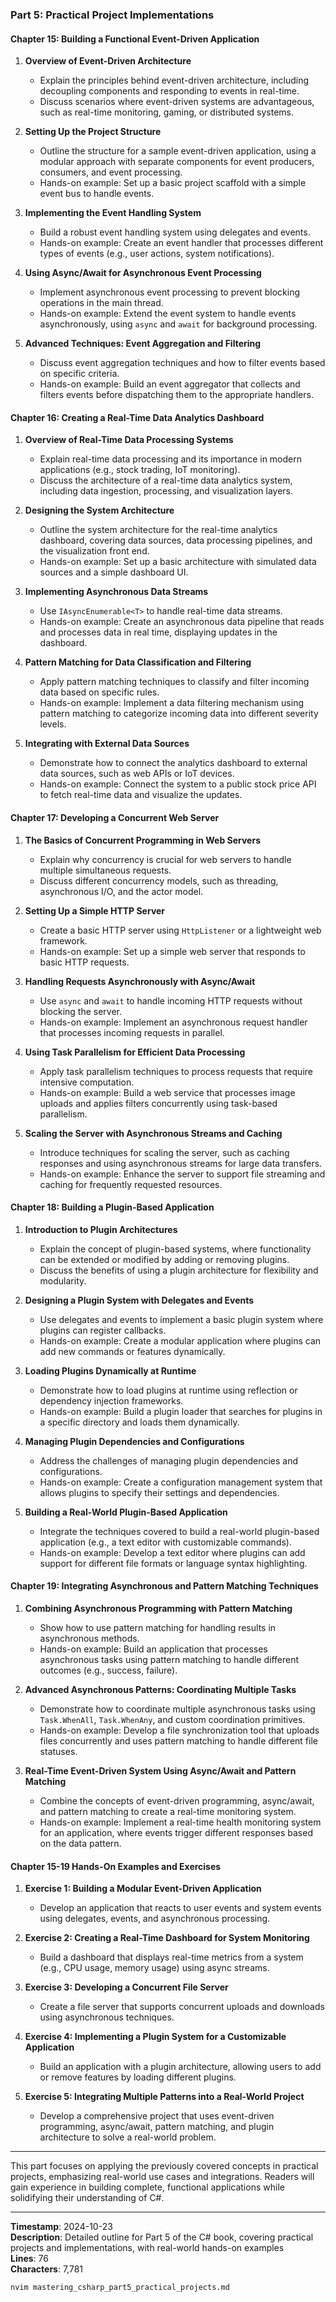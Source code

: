 ### Part 5: Practical Project Implementations

#### Chapter 15: Building a Functional Event-Driven Application

1. **Overview of Event-Driven Architecture**
   - Explain the principles behind event-driven architecture, including decoupling components and responding to events in real-time.
   - Discuss scenarios where event-driven systems are advantageous, such as real-time monitoring, gaming, or distributed systems.

2. **Setting Up the Project Structure**
   - Outline the structure for a sample event-driven application, using a modular approach with separate components for event producers, consumers, and event processing.
   - Hands-on example: Set up a basic project scaffold with a simple event bus to handle events.

3. **Implementing the Event Handling System**
   - Build a robust event handling system using delegates and events.
   - Hands-on example: Create an event handler that processes different types of events (e.g., user actions, system notifications).

4. **Using Async/Await for Asynchronous Event Processing**
   - Implement asynchronous event processing to prevent blocking operations in the main thread.
   - Hands-on example: Extend the event system to handle events asynchronously, using `async` and `await` for background processing.

5. **Advanced Techniques: Event Aggregation and Filtering**
   - Discuss event aggregation techniques and how to filter events based on specific criteria.
   - Hands-on example: Build an event aggregator that collects and filters events before dispatching them to the appropriate handlers.

#### Chapter 16: Creating a Real-Time Data Analytics Dashboard

1. **Overview of Real-Time Data Processing Systems**
   - Explain real-time data processing and its importance in modern applications (e.g., stock trading, IoT monitoring).
   - Discuss the architecture of a real-time data analytics system, including data ingestion, processing, and visualization layers.

2. **Designing the System Architecture**
   - Outline the system architecture for the real-time analytics dashboard, covering data sources, data processing pipelines, and the visualization front end.
   - Hands-on example: Set up a basic architecture with simulated data sources and a simple dashboard UI.

3. **Implementing Asynchronous Data Streams**
   - Use `IAsyncEnumerable<T>` to handle real-time data streams.
   - Hands-on example: Create an asynchronous data pipeline that reads and processes data in real time, displaying updates in the dashboard.

4. **Pattern Matching for Data Classification and Filtering**
   - Apply pattern matching techniques to classify and filter incoming data based on specific rules.
   - Hands-on example: Implement a data filtering mechanism using pattern matching to categorize incoming data into different severity levels.

5. **Integrating with External Data Sources**
   - Demonstrate how to connect the analytics dashboard to external data sources, such as web APIs or IoT devices.
   - Hands-on example: Connect the system to a public stock price API to fetch real-time data and visualize the updates.

#### Chapter 17: Developing a Concurrent Web Server

1. **The Basics of Concurrent Programming in Web Servers**
   - Explain why concurrency is crucial for web servers to handle multiple simultaneous requests.
   - Discuss different concurrency models, such as threading, asynchronous I/O, and the actor model.

2. **Setting Up a Simple HTTP Server**
   - Create a basic HTTP server using `HttpListener` or a lightweight web framework.
   - Hands-on example: Set up a simple web server that responds to basic HTTP requests.

3. **Handling Requests Asynchronously with Async/Await**
   - Use `async` and `await` to handle incoming HTTP requests without blocking the server.
   - Hands-on example: Implement an asynchronous request handler that processes incoming requests in parallel.

4. **Using Task Parallelism for Efficient Data Processing**
   - Apply task parallelism techniques to process requests that require intensive computation.
   - Hands-on example: Build a web service that processes image uploads and applies filters concurrently using task-based parallelism.

5. **Scaling the Server with Asynchronous Streams and Caching**
   - Introduce techniques for scaling the server, such as caching responses and using asynchronous streams for large data transfers.
   - Hands-on example: Enhance the server to support file streaming and caching for frequently requested resources.

#### Chapter 18: Building a Plugin-Based Application

1. **Introduction to Plugin Architectures**
   - Explain the concept of plugin-based systems, where functionality can be extended or modified by adding or removing plugins.
   - Discuss the benefits of using a plugin architecture for flexibility and modularity.

2. **Designing a Plugin System with Delegates and Events**
   - Use delegates and events to implement a basic plugin system where plugins can register callbacks.
   - Hands-on example: Create a modular application where plugins can add new commands or features dynamically.

3. **Loading Plugins Dynamically at Runtime**
   - Demonstrate how to load plugins at runtime using reflection or dependency injection frameworks.
   - Hands-on example: Build a plugin loader that searches for plugins in a specific directory and loads them dynamically.

4. **Managing Plugin Dependencies and Configurations**
   - Address the challenges of managing plugin dependencies and configurations.
   - Hands-on example: Create a configuration management system that allows plugins to specify their settings and dependencies.

5. **Building a Real-World Plugin-Based Application**
   - Integrate the techniques covered to build a real-world plugin-based application (e.g., a text editor with customizable commands).
   - Hands-on example: Develop a text editor where plugins can add support for different file formats or language syntax highlighting.

#### Chapter 19: Integrating Asynchronous and Pattern Matching Techniques

1. **Combining Asynchronous Programming with Pattern Matching**
   - Show how to use pattern matching for handling results in asynchronous methods.
   - Hands-on example: Build an application that processes asynchronous tasks using pattern matching to handle different outcomes (e.g., success, failure).

2. **Advanced Asynchronous Patterns: Coordinating Multiple Tasks**
   - Demonstrate how to coordinate multiple asynchronous tasks using `Task.WhenAll`, `Task.WhenAny`, and custom coordination primitives.
   - Hands-on example: Develop a file synchronization tool that uploads files concurrently and uses pattern matching to handle different file statuses.

3. **Real-Time Event-Driven System Using Async/Await and Pattern Matching**
   - Combine the concepts of event-driven programming, async/await, and pattern matching to create a real-time monitoring system.
   - Hands-on example: Implement a real-time health monitoring system for an application, where events trigger different responses based on the data pattern.

#### Chapter 15-19 Hands-On Examples and Exercises

1. **Exercise 1: Building a Modular Event-Driven Application**
   - Develop an application that reacts to user events and system events using delegates, events, and asynchronous processing.

2. **Exercise 2: Creating a Real-Time Dashboard for System Monitoring**
   - Build a dashboard that displays real-time metrics from a system (e.g., CPU usage, memory usage) using async streams.

3. **Exercise 3: Developing a Concurrent File Server**
   - Create a file server that supports concurrent uploads and downloads using asynchronous techniques.

4. **Exercise 4: Implementing a Plugin System for a Customizable Application**
   - Build an application with a plugin architecture, allowing users to add or remove features by loading different plugins.

5. **Exercise 5: Integrating Multiple Patterns into a Real-World Project**
   - Develop a comprehensive project that uses event-driven programming, async/await, pattern matching, and plugin architecture to solve a real-world problem.

---

This part focuses on applying the previously covered concepts in practical projects, emphasizing real-world use cases and integrations. Readers will gain experience in building complete, functional applications while solidifying their understanding of C#.

---

**Timestamp**: 2024-10-23  
**Description**: Detailed outline for Part 5 of the C# book, covering practical projects and implementations, with real-world hands-on examples  
**Lines**: 76  
**Characters**: 7,781  

```bash
nvim mastering_csharp_part5_practical_projects.md
```
